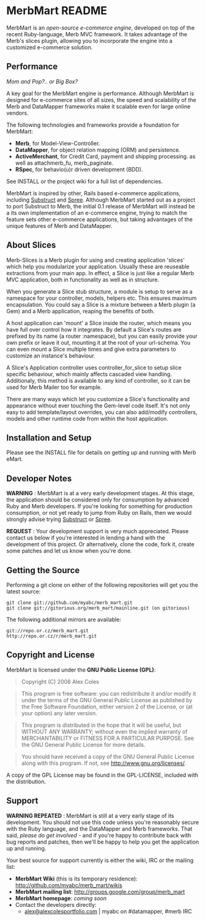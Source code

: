 MerbMart README
===============

MerbMart is an *open-source e-commerce engine*, developed on top of the recent
Ruby-language, Merb MVC framework. It takes advantage of the Merb's slices
plugin, allowing you to incorporate the engine into a customized e-commerce
solution.

Performance
-----------

_Mom and Pop?.. or Big Box?_

A key goal for the MerbMart engine is performance. Although MerbMart is
designed for e-commerce sites of all sizes, the speed and scalability of the
Merb and DataMapper frameworks make it scalable even for large online vendors.

The following technologies and frameworks provide a foundation for MerbMart:

 * **Merb**, for Model-View-Controller.
 * **DataMapper**, for object relation mapping (ORM) and persistence.
 * **ActiveMerchant**, for Credit Card, payment and shipping processing.
   as well as attachmerb\_fu, merb\_paginate.
 * **RSpec**, for behavio(u)r driven development (BDD).

See INSTALL or the project wiki for a full list of dependencies.

MerbMart is inspired by other, Rails based e-commerce applications, including
[Substruct][substruct] and [Spree][spree]. Although MerbMart started out as a
project to port Substruct to Merb, the initial 0.1 release of MerbMart will
instead be a its own implementation of an e-commerce engine, trying to match
the feature sets other e-commerce applications, but taking advantages of the
unique features of Merb and DataMapper.

About Slices
------------

Merb-Slices is a Merb plugin for using and creating application 'slices' which
help you modularize your application. Usually these are reuseable extractions
from your main app. In effect, a Slice is just like a regular Merb MVC
application, both in functionality as well as in structure.

When you generate a Slice stub structure, a module is setup to serve as a
namespace for your controller, models, helpers etc. This ensures maximum
encapsulation. You could say a Slice is a mixture between a Merb plugin (a
Gem) and a Merb application, reaping the benefits of both.

A host application can 'mount' a Slice inside the router, which means you have
full over control how it integrates. By default a Slice's routes are prefixed
by its name (a router :namespace), but you can easily provide your own prefix
or leave it out, mounting it at the root of your url-schema. You can even
mount a Slice multiple times and give extra parameters to customize an
instance's behaviour.

A Slice's Application controller uses controller\_for\_slice to setup slice
specific behaviour, which mainly affects cascaded view handling. Additionaly,
this method is available to any kind of controller, so it can be used for
Merb Mailer too for example.

There are many ways which let you customize a Slice's functionality and
appearance without ever touching the Gem-level code itself. It's not only easy
to add template/layout overrides, you can also add/modify controllers, models
and other runtime code from within the host application.

Installation and Setup
----------------------

Please see the INSTALL file for details on getting up and running with Merb eMart.

Developer Notes
---------------

**WARNING** : MerbMart is at a very early development stages. At this stage,
the application should be considered only for consumption by advanced Ruby and
Merb developers. If you're looking for something for production consumption,
or not yet ready to jump from Ruby on Rails, then we would strongly advise
trying [Substruct][substruct] or [Spree][spree].

**REQUEST** : Your development support is very much appreciated. Please
contact us below if you're interested in lending a hand with the development
of this project. Or alternatively, clone the code, fork it, create some
patches and let us know when you're done.

Getting the Source
------------------

Performing a git clone on either of the following repositories will get you
the latest source:

    git clone git://github.com/myabc/merb_mart.git
    git clone git://gitorious.org/merb_mart/mainline.git (on gitorious)

The following additional mirrors are available:

    git://repo.or.cz/merb_mart.git
    http://repo.or.cz/r/merb_mart.git

Copyright and License
---------------------

MerbMart is licensed under the **GNU Public License (GPL)**:

   > Copyright (C) 2008  Alex Coles

   > This program is free software: you can redistribute it and/or modify
   > it under the terms of the GNU General Public License as published by
   > the Free Software Foundation, either version 2 of the License, or
   > (at your option) any later version.

   > This program is distributed in the hope that it will be useful,
   > but WITHOUT ANY WARRANTY; without even the implied warranty of
   > MERCHANTABILITY or FITNESS FOR A PARTICULAR PURPOSE.  See the
   > GNU General Public License for more details.

   > You should have received a copy of the GNU General Public License
   > along with this program.  If not, see <http://www.gnu.org/licenses/>.

A copy of the GPL License may be found in the GPL-LICENSE, included with
the distribution.

Support
-------

**WARNING REPEATED** : MerbMart is still at a very early stage of its
development. You should not use this code unless you're reasonably secure with
the Ruby language, and the DataMapper and Merb frameworks. That said, _please
do get involved_ - and if you're happy to contribute back with bug reports and
patches, then we'll be happy to help you get the application up and running.

Your best source for support currently is either the wiki, IRC or the mailing
list:

 * **MerbMart Wiki** (this is its temporary residence):
    http://github.com/myabc/merb_mart/wikis
 * **MerbMart mailing list**:
    <http://groups.google.com/group/merb_mart>
 * **MerbMart homepage**: _coming soon_
 * Contact the developers directly:
    - <alex@alexcolesportfolio.com> | myabc on #datamapper, #merb IRC

[substruct]:http://code.google.com/p/substruct/ "Substruct e-commerce project"
[spree]:http://spreehq.org/ "Spree Online Commerce for Ruby on Rails"
